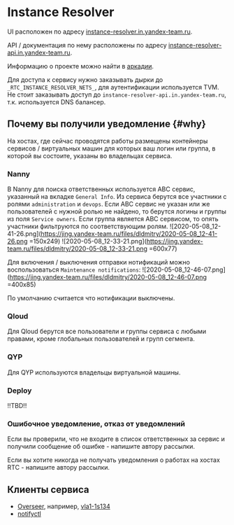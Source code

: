 # Instance Resolver
UI расположен по адресу [instance-resolver.in.yandex-team.ru](https://instance-resolver.in.yandex-team.ru).

API / документация по нему расположены по адресу [instance-resolver-api.in.yandex-team.ru](https://instance-resolver-api.in.yandex-team.ru).

Информацию о проекте можно найти в [аркадии](https://a.yandex-team.ru/projects/rtc_instance_resolver/).

Для доступа к сервису нужно заказывать дырки до `_RTC_INSTANCE_RESOLVER_NETS_`, для аутентификации используется TVM. Не стоит заказывать доступ до `instance-resolver-api.in.yandex-team.ru`, т.к. используется DNS балансер.

## Почему вы получили уведомление {#why}
На хостах, где сейчас проводятся работы размещены контейнеры сервисов / виртуальных машин для которых ваш логин или группа, в которой вы состоите, указаны во владельцах сервиса.

### Nanny
В Nanny для поиска ответственных используется ABC сервис, указанный на вкладке `General Info`. Из сервиса берутся все участники с ролями `administration` и `devops`. Если ABC сервис не указан или же пользователей с нужной ролью не найдено, то берутся логины и группы из поля `Service owners`. Если группа является ABC сервисом, то опять участники фильтруются по соответствующим ролям.
![2020-05-08_12-41-26.png](https://jing.yandex-team.ru/files/dldmitry/2020-05-08_12-41-26.png =150x249)
![2020-05-08_12-33-21.png](https://jing.yandex-team.ru/files/dldmitry/2020-05-08_12-33-21.png =600x77)

Для включения / выключения отправки нотификаций можно воспользоваться `Maintenance notifications`:
![2020-05-08_12-46-07.png](https://jing.yandex-team.ru/files/dldmitry/2020-05-08_12-46-07.png =400x85)

По умолчанию считается что нотификации выключены.

### Qloud
Для Qloud берутся все пользователи и группы сервиса с любыми правами, кроме глобальных пользователей и групп сегмента.

### QYP
Для QYP используются владельцы виртуальной машины.

### Deploy
!!TBD!!

### Ошибочное уведомление, отказ от уведомлений
Если вы проверили, что не входите в список ответственных за сервис и получили сообщение об ошибке - напишите автору рассылки.

Если вы хотите никогда не получать уведомления о работах на хостах RTC - напишите автору рассылки.

## Клиенты сервиса
* [Overseer](https://wiki.yandex-team.ru/noc/overseer/), например, [vla1-1s134](https://overseer.common-int.yandex-team.ru/html/interested_by_rtc_switch?host=vla1-1s134&user=__auto__)
* [notifyctl](https://a.yandex-team.ru/arc/trunk/arcadia/infra/rtc/notifyctl)

